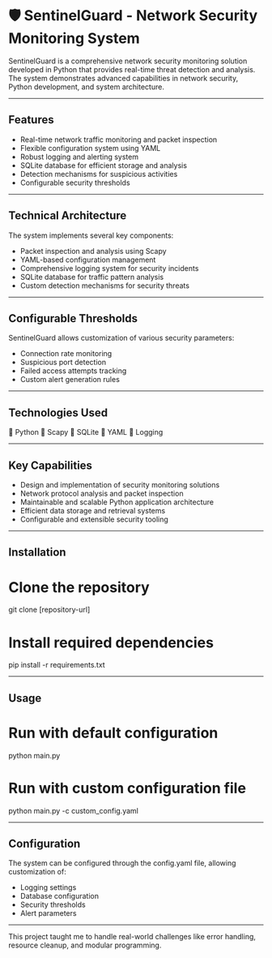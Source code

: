 # 🛡️ SentinelGuard - Network Security Monitoring System

SentinelGuard is a comprehensive network security monitoring solution developed in Python that provides real-time threat detection and analysis. The system demonstrates advanced capabilities in network security, Python development, and system architecture.

---

## Features
- Real-time network traffic monitoring and packet inspection
- Flexible configuration system using YAML
- Robust logging and alerting system
- SQLite database for efficient storage and analysis
- Detection mechanisms for suspicious activities
- Configurable security thresholds

---

## Technical Architecture

The system implements several key components:

- Packet inspection and analysis using Scapy
- YAML-based configuration management
- Comprehensive logging system for security incidents
- SQLite database for traffic pattern analysis
- Custom detection mechanisms for security threats

---

## Configurable Thresholds

SentinelGuard allows customization of various security parameters:

- Connection rate monitoring
- Suspicious port detection
- Failed access attempts tracking
- Custom alert generation rules

---

## Technologies Used

🔹 Python
🔹 Scapy
🔹 SQLite
🔹 YAML
🔹 Logging

---

## Key Capabilities

- Design and implementation of security monitoring solutions
- Network protocol analysis and packet inspection
- Maintainable and scalable Python application architecture
- Efficient data storage and retrieval systems
- Configurable and extensible security tooling

---

## Installation 

# Clone the repository
git clone [repository-url]

# Install required dependencies
pip install -r requirements.txt

---

## Usage

# Run with default configuration
python main.py

# Run with custom configuration file
python main.py -c custom_config.yaml

---

## Configuration

The system can be configured through the config.yaml file, allowing customization of:

- Logging settings
- Database configuration
- Security thresholds
- Alert parameters

---

This project taught me to handle real-world challenges like error handling, resource cleanup, and modular programming.
